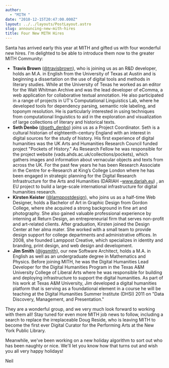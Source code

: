 ```yaml
---
author:
  - "MITH "
date: "2010-12-15T20:47:00.000Z"
layout: ../../layouts/PostLayout.astro
slug: announcing-new-mith-hires
title: Four New MITH Hires
---
```


Santa has arrived early this year at MITH and gifted us with four wonderful new hires. I'm delighted to be able to introduce them now to the greater MITH Community:

- **Travis Brown** ([@travisbrown](http://twitter.com/travisbrown)), who is joining us as an R&D developer, holds an M.A. in English from the University of Texas at Austin and is beginning a dissertation on the use of digital tools and methods in literary studies. While at the University of Texas he worked as an editor for the Walt Whitman Archive and was the lead developer of eComma, a web application for collaborative textual annotation. He also participated in a range of projects in UT's Computational Linguistics Lab, where he developed tools for dependency parsing, semantic role labeling, and toponym resolution. He is particularly interested in using techniques from computational linguistics to aid in the exploration and visualization of large collections of literary and historical texts.
- **Seth Denbo** ([@seth_denbo](http://twitter.com/seth_denbo)) joins us as a Project Coordinator. Seth is a cultural historian of eighteenth-century England with an interest in digital sources for the study of history. His first experience of digital humanities was the UK Arts and Humanities Research Council funded project "Pockets of History." As Research Fellow he was responsible for the project website (vads.ahds.ac.uk/collections/pockets), which gathers images and information about vernacular objects and texts from across the UK. For the past few years he has been Research Associate in the Centre for e-Research at King’s College London where he has been engaged in strategic planning for the Digital Research Infrastructure for the Arts and Humanities (DARIAH –www.dariah.eu) , an EU project to build a large-scale international infrastructure for digital humanities research.
- **Kirsten Keister** ([@lamppostdesign](http://twitter.com/lamppostdesign)), who joins us as a half-time Web Designer, holds a Bachelor of Art in Graphic Design from Gordon College, where she acquired a strong background in fine art and photography. She also gained valuable professional experience by interning at Return Design, an entrepreneurial firm that serves non-profit and art-related clients. After graduation, Kirsten joined the Design Center at her alma mater. She worked with a small team to provide design support for college departments and administrative offices. In 2008, she founded Lamppost Creative, which specializes in identity and branding, print design, and web design and development.
- **Jim Smith** ([@jgsmith](http://twitter.com/jgsmith)), our new Software Architect, holds a M.A. in English as well as an undergraduate degree in Mathematics and Physics. Before joining MITH, he was the Digital Humanities Lead Developer for the Digital Humanities Program in the Texas A&M University College of Liberal Arts where he was responsible for building and deploying infrastructure to support the digital humanities. As part of his work at Texas A&M University, Jim developed a digital humanities platform that is serving as a foundational element in a course he will be teaching at the Digital Humanities Summer Institute (DHSI) 2011 on "Data Discovery, Management, and Presentation."

They are a wonderful group, and we very much look forward to working with them all! Stay tuned for even more MITH job news to follow, including a search to replace the irreplaceable Doug Reside, who is leaving MITH to become the first ever Digital Curator for the Performing Arts at the New York Public Library.

Meanwhile, we've been working on a new holiday algorithm to sort out who has been naughty or nice. We'll let you know how that turns out and wish you all very happy holidays!

Neil
